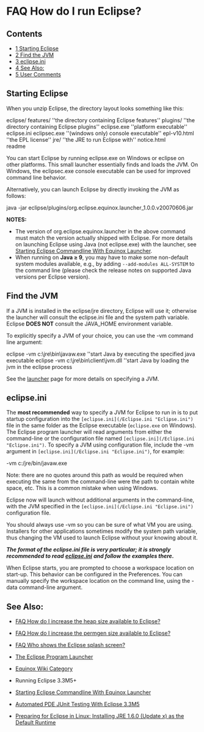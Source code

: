 

FAQ How do I run Eclipse?
=========================

Contents
--------

*   [1 Starting Eclipse](#Starting-Eclipse)
*   [2 Find the JVM](#Find-the-JVM)
*   [3 eclipse.ini](#eclipse.ini)
*   [4 See Also:](#See-Also:)
*   [5 User Comments](#User-Comments)

Starting Eclipse
----------------

When you unzip Eclipse, the directory layout looks something like this:

   eclipse/
      features/			''the directory containing Eclipse features''
      plugins/			''the directory containing Eclipse plugins''
      eclipse.exe		''platform executable''
      eclipse.ini
      eclipsec.exe              ''(windows only) console executable''
      epl-v10.html		''the EPL license''
       jre/			''the JRE to run Eclipse with''
      notice.html	
      readme	

You can start Eclipse by running eclipse.exe on Windows or eclipse on other platforms. This small launcher essentially finds and loads the JVM. On Windows, the eclipsec.exe console executable can be used for improved command line behavior.

Alternatively, you can launch Eclipse by directly invoking the JVM as follows:

   java -jar eclipse/plugins/org.eclipse.equinox.launcher_1.0.0.v20070606.jar

**NOTES:**

*   The version of org.eclipse.equinox.launcher in the above command must match the version actually shipped with Eclipse. For more details on launching Eclipse using Java (not eclipse.exe) with the launcher, see [Starting Eclipse Commandline With Equinox Launcher](/Starting_Eclipse_Commandline_With_Equinox_Launcher "Starting Eclipse Commandline With Equinox Launcher").
*   When running on **Java ≥ 9**, you may have to make some non-default system modules available, e.g., by adding `--add-modules ALL-SYSTEM` to the command line (please check the release notes on supported Java versions per Eclipse version).

Find the JVM
------------

If a JVM is installed in the eclipse/jre directory, Eclipse will use it; otherwise the launcher will consult the eclipse.ini file and the system path variable. Eclipse **DOES NOT** consult the JAVA_HOME environment variable.

To explicitly specify a JVM of your choice, you can use the -vm command line argument:

   eclipse -vm c:\\jre\\bin\\javaw.exe              ''start Java by executing the specified java executable
   eclipse -vm c:\\jre\\bin\\client\\jvm.dll         ''start Java by loading the jvm in the eclipse process

See the [launcher](/Equinox_Launcher#Finding_a_VM.2C_Using_JNI_Invocation_or_Executing_Java "Equinox Launcher") page for more details on specifying a JVM.

eclipse.ini
-----------

The **most recommended** way to specify a JVM for Eclipse to run in is to put startup configuration into the `[eclipse.ini](/Eclipse.ini "Eclipse.ini")` file in the same folder as the Eclipse executable (`eclipse.exe` on Windows). The Eclipse program launcher will read arguments from either the command-line or the configuration file named `[eclipse.ini](/Eclipse.ini "Eclipse.ini")`. To specify a JVM using configuration file, include the -vm argument in `[eclipse.ini](/Eclipse.ini "Eclipse.ini")`, for example:

-vm
c:/jre/bin/javaw.exe

Note: there are no quotes around this path as would be required when executing the same from the command-line were the path to contain white space, etc. This is a common mistake when using Windows.

Eclipse now will launch without additional arguments in the command-line, with the JVM specified in the `[eclipse.ini](/Eclipse.ini "Eclipse.ini")` configuration file.

You should always use -vm so you can be sure of what VM you are using. Installers for other applications sometimes modify the system path variable, thus changing the VM used to launch Eclipse without your knowing about it.

_**The format of the eclipse.ini file is very particular; it is strongly recommended to read**_ [_**eclipse.ini**_](/Eclipse.ini "Eclipse.ini") _**and follow the examples there.**_

When Eclipse starts, you are prompted to choose a workspace location on start-up. This behavior can be configured in the Preferences. You can manually specify the workspace location on the command line, using the -data <workspace-path> command-line argument.

See Also:
---------

*   [FAQ How do I increase the heap size available to Eclipse?](./FAQ_How_do_I_increase_the_heap_size_available_to_Eclipse.md "FAQ How do I increase the heap size available to Eclipse?")
*   [FAQ How do I increase the permgen size available to Eclipse?](./FAQ_How_do_I_increase_the_permgen_size_available_to_Eclipse.md "FAQ How do I increase the permgen size available to Eclipse?")
*   [FAQ Who shows the Eclipse splash screen?](./FAQ_Who_shows_the_Eclipse_splash_screen.md "FAQ Who shows the Eclipse splash screen?")
*   [The Eclipse Program Launcher](https://www.eclipse.org/swt/launcher.html)
*   [Equinox Wiki Category](http://wiki.eclipse.org/index.php/Category:Equinox)
*   Running Eclipse 3.3M5+

*   [Starting Eclipse Commandline With Equinox Launcher](/Starting_Eclipse_Commandline_With_Equinox_Launcher "Starting Eclipse Commandline With Equinox Launcher")
*   [Automated PDE JUnit Testing With Eclipse 3.3M5](/Automated_PDE_JUnit_Testing_With_Eclipse_3.3M5 "Automated PDE JUnit Testing With Eclipse 3.3M5")

*   [Preparing for Eclipse in Linux: Installing JRE 1.6.0 (Update x) as the Default Runtime](http://www.64bitjungle.com/ubuntu/install-java-jre-160-update-x-on-hardy-as-the-default-java-runtime)

  

